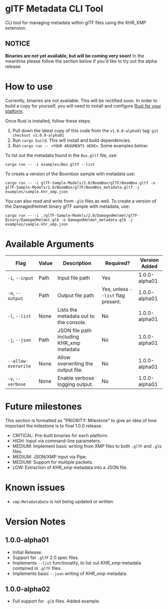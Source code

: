 # glTF Metadata CLI Tool

CLI tool for managing metadata within glTF files using the KHR_XMP extension.

## NOTICE

**Binaries are not yet available, but will be coming very soon!** In the meantime please follow the section below if you'd like to try out the alpha release.

# How to use

Currently, binaries are not available. This will be rectified soon. In order to build a copy for yourself, you will need to install and configure [Rust for your platform](https://www.rust-lang.org/tools/install).

Once Rust is installed, follow these steps:

 1. Pull down the latest copy of this code from the `v1.0.0-alpha01` tag: `git checkout v1.0.0-alpha01`
 2. Run `cargo build`. This will install and build dependencies.
 3. Run `cargo run -- <YOUR ARGUMENTS HERE>`. Some examples below:
 
To list out the metadata found in the `Box.gltf` file, use:

```shell script
cargo run -- -i examples/Box.gltf --list
```

To create a version of the Boombox sample with metadata use:

```shell script
cargo run -- -i glTF-Sample-Models/2.0/BoomBox/glTF/BoomBox.gltf -o glTF-Sample-Models/2.0/BoomBox/glTF/BoomBox_metadata.gltf -j examples/sample.khr_xmp.json
```

You can also read and write from `.glb` files as well. To create a version of the DamagedHelmet binary glTF sample with metadata, use:

```shell script
cargo run -- -i ./glTF-Sample-Models/2.0/DamagedHelmet/glTF-Binary/DamagedHelmet.glb -o DamagedHelmet_metadata.glb -j examples/sample.khr_xmp.json
```

# Available Arguments

| Flag | Value | Description | Required? | Version Added |
| --- | --- | --- | --- | --- |
| `-i`, `--input` | Path | Input file path | Yes | 1.0.0-alpha01 |
| `-o`, `--output` | Path | Output file path | Yes, unless `--list` flag present. | 1.0.0-alpha01 |
| `-l`, `--list` | None | Lists the metadata out to the console. | No | 1.0.0-alpha01 |
| `-j`, `--json` | Path | JSON file path including KHR_xmp metadata | No | 1.0.0-alpha01 |
| `--allow-overwrite` | None | Allow overwriting the output file. | No | 1.0.0-alpha01 |
| `-v`, `--verbose` | None | Enable verbose logging output. | No | 1.0.0-alpha01 | 

# Future milestones

This section is formatted as "PRIORITY: Milestone" to give an idea of how important the milestone is to final 1.0.0 release.

 - CRITICAL: Pre-built binaries for each platform.
 - HIGH: Input via command-line parameters.
 - MEDIUM: Implement basic writing from XMP files to both `.glTF` and `.glb` files.
 - MEDIUM: JSON/XMP input via Pipe.
 - MEDIUM: Support for multiple packets.
 - LOW: Extraction of *KHR_xmp* metadata into a JSON file.

# Known issues

 - `xmp:MetadataDate` is not being updated or written.

# Version Notes

## 1.0.0-alpha01

 - Initial Release.
 - Support for `.glTF` 2.0 spec files.
 - Implements `--list` functionality, to list out *KHR_xmp* metadata contained in `.glTF` files.
 - Implements basic `--json` writing of *KHR_xmp* metadata.

## 1.0.0-alpha02

 - Full support for `.glb` files. Added example.
